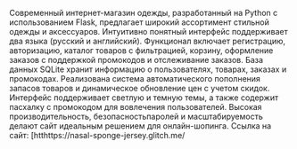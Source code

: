 Современный интернет-магазин одежды, разработанный на Python с использованием Flask, предлагает широкий ассортимент стильной одежды и аксессуаров. 
Интуитивно понятный интерфейс поддерживает два языка (русский и английский). 
Функционал включает регистрацию, авторизацию, каталог товаров с фильтрацией, корзину, оформление заказов с поддержкой промокодов и отслеживание заказов. 
База данных SQLite хранит информацию о пользователях, товарах, заказах и промокодах. Реализована система автоматического пополнения запасов товаров и динамическое обновление цен с учетом скидок.
Интерфейс поддерживает светлую и темную темы, а также содержит пасхалку с промокодом для вовлечения пользователей. Высокая производительность, безопасностьпаролей и масштабируемость делают сайт идеальным решением для онлайн-шопинга.
Ссылка на сайт: [htthttps://nasal-sponge-jersey.glitch.me/
